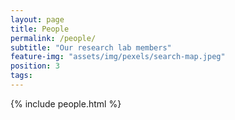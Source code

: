 ```yaml
---
layout: page
title: People
permalink: /people/
subtitle: "Our research lab members"
feature-img: "assets/img/pexels/search-map.jpeg"
position: 3
tags:
---
```


{% include people.html %}
